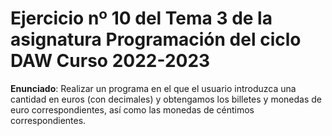 # Ejercicio nº 10 del Tema 3 de la asignatura Programación del ciclo DAW Curso 2022-2023
**Enunciado**: Realizar un programa en el que el usuario introduzca una cantidad en euros (con decimales) y obtengamos los billetes y monedas de euro correspondientes, así como las monedas de céntimos correspondientes.
